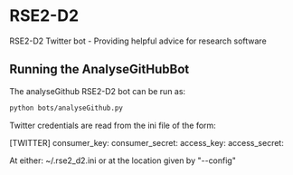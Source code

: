 # RSE2-D2
RSE2-D2 Twitter bot - Providing helpful advice for research software 

## Running the AnalyseGitHubBot

The analyseGithub RSE2-D2 bot can be run as:

``` bash
python bots/analyseGithub.py
```

Twitter credentials are read from the ini file of the form:

[TWITTER]
consumer_key:
consumer_secret:
access_key:
access_secret:

At either: ~/.rse2_d2.ini or at the location given by "--config"
